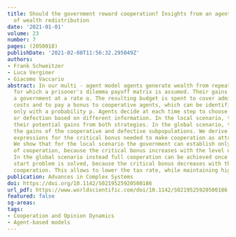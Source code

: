 ```yaml
---
title: Should the government reward cooperation? Insights from an agent-based model
  of wealth redistribution
date: '2021-01-01'
volume: 23
number: 7
pages: (2050018)
publishDate: '2021-02-08T11:56:32.295049Z'
authors:
- Frank Schweitzer
- Luca Verginer
- Giacomo Vaccario
abstract: In our multi - agent model agents generate wealth from repeated interactions
  for which a prisoner's dilemma payoff matrix is assumed. Their gains are taxed by
  a government at a rate α. The resulting budget is spent to cover administrative
  costs and to pay a bonus to cooperative agents, which can be identified correctly
  only with a probability p. Agents decide at each time step to choose either cooperation
  or defection based on different information. In the local scenario, they compare
  their potential gains from both strategies. In the global scenario, they compare
  the gains of the cooperative and defective subpopulations. We derive analytical
  expressions for the critical bonus needed to make cooperation as attractive as defection.
  We show that for the local scenario the government can establish only a medium level
  of cooperation, because the critical bonus increases with the level of cooperation.
  In the global scenario instead full cooperation can be achieved once the cold -
  start problem is solved, because the critical bonus decreases with the level of
  cooperation. This allows to lower the tax rate, while maintaining high cooperation.
publication: Advances in Complex Systems
doi: https://doi.org/10.1142/S0219525920500186
url_pdf: https://www.worldscientific.com/doi/10.1142/S0219525920500186
featured: false
sg-areas:
tags: 
- Cooperation and Opinion Dynamics
- Agent-based models
---
```

